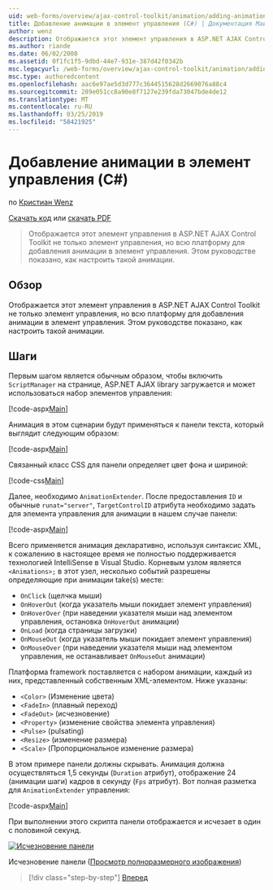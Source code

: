 ```yaml
---
uid: web-forms/overview/ajax-control-toolkit/animation/adding-animation-to-a-control-cs
title: Добавление анимации в элемент управления (C#) | Документация Майкрософт
author: wenz
description: Отображается этот элемент управления в ASP.NET AJAX Control Toolkit не только элемент управления, но всю платформу для добавления анимации в элемент управления. В этом руководстве показано как...
ms.author: riande
ms.date: 06/02/2008
ms.assetid: 0f1fc1f5-9dbd-44e7-931e-387d42f0342b
msc.legacyurl: /web-forms/overview/ajax-control-toolkit/animation/adding-animation-to-a-control-cs
msc.type: authoredcontent
ms.openlocfilehash: aac6e97ae5d3d777c3644515628d2669076a88c4
ms.sourcegitcommit: 289e051cc8a90e8f7127e239fda73047bde4de12
ms.translationtype: MT
ms.contentlocale: ru-RU
ms.lasthandoff: 03/25/2019
ms.locfileid: "58421925"
---
```

<a name="adding-animation-to-a-control-c"></a>Добавление анимации в элемент управления (C#)
====================
по [Кристиан Wenz](https://github.com/wenz)

[Скачать код](http://download.microsoft.com/download/f/9/a/f9a26acd-8df4-4484-8a18-199e4598f411/Animation1.cs.zip) или [скачать PDF](http://download.microsoft.com/download/6/7/1/6718d452-ff89-4d3f-a90e-c74ec2d636a3/animation1CS.pdf)

> Отображается этот элемент управления в ASP.NET AJAX Control Toolkit не только элемент управления, но всю платформу для добавления анимации в элемент управления. Этом руководстве показано, как настроить такой анимации.


## <a name="overview"></a>Обзор

Отображается этот элемент управления в ASP.NET AJAX Control Toolkit не только элемент управления, но всю платформу для добавления анимации в элемент управления. Этом руководстве показано, как настроить такой анимации.

## <a name="steps"></a>Шаги

Первым шагом является обычным образом, чтобы включить `ScriptManager` на странице, ASP.NET AJAX library загружается и может использоваться набор элементов управления:

[!code-aspx[Main](adding-animation-to-a-control-cs/samples/sample1.aspx)]

Анимация в этом сценарии будут применяться к панели текста, который выглядит следующим образом:

[!code-aspx[Main](adding-animation-to-a-control-cs/samples/sample2.aspx)]

Связанный класс CSS для панели определяет цвет фона и шириной:

[!code-css[Main](adding-animation-to-a-control-cs/samples/sample3.css)]

Далее, необходимо `AnimationExtender`. После предоставления `ID` и обычные `runat="server"`, `TargetControlID` атрибута необходимо задать для элемента управления для анимации в нашем случае панели:

[!code-aspx[Main](adding-animation-to-a-control-cs/samples/sample4.aspx)]

Всего применяется анимация декларативно, используя синтаксис XML, к сожалению в настоящее время не полностью поддерживается технологией IntelliSense в Visual Studio. Корневым узлом является `<Animations>;` в этот узел, несколько событий разрешены определяющие при анимации take(s) месте:

- `OnClick` (щелчка мыши)
- `OnHoverOut` (когда указатель мыши покидает элемент управления)
- `OnHoverOver` (при наведении указателя мыши над элементом управления, остановка `OnHoverOut` анимации)
- `OnLoad` (когда страницы загрузки)
- `OnMouseOut` (когда указатель мыши покидает элемент управления)
- `OnMouseOver` (при наведении указателя мыши над элементом управления, не останавливает `OnMouseOut` анимации)

Платформа framework поставляется с набором анимации, каждый из них, представленный собственным XML-элементом. Ниже указаны:

- `<Color>` (Изменение цвета)
- `<FadeIn>` (плавный переход)
- `<FadeOut>` (исчезновение)
- `<Property>` (изменение свойства элемента управления)
- `<Pulse>` (pulsating)
- `<Resize>` (изменение размера)
- `<Scale>` (Пропорциональное изменение размера)

В этом примере панели должны скрывать. Анимация должна осуществляться 1,5 секунды (`Duration` атрибут), отображение 24 (анимации шаги) кадров в секунду (`Fps` атрибут). Вот полная разметка для `AnimationExtender` управления:

[!code-aspx[Main](adding-animation-to-a-control-cs/samples/sample5.aspx)]

При выполнении этого скрипта панели отображается и исчезает в один с половиной секунд.


[![Исчезновение панели](adding-animation-to-a-control-cs/_static/image2.png)](adding-animation-to-a-control-cs/_static/image1.png)

Исчезновение панели ([Просмотр полноразмерного изображения](adding-animation-to-a-control-cs/_static/image3.png))

> [!div class="step-by-step"]
> [Вперед](executing-several-animations-at-the-same-time-cs.md)
